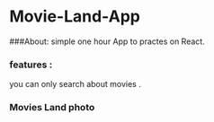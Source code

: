 # Movie-Land-App

###About:
simple  one hour App to practes on React.

### features :
you can only search about movies .

### Movies Land photo
